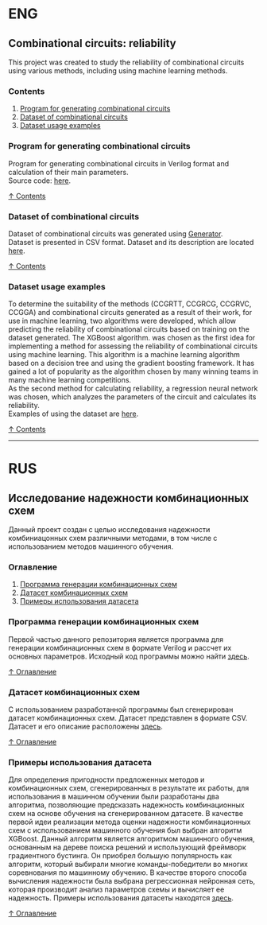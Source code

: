 # ENG

## Combinational circuits: reliability
This project was created to study the reliability of combinational circuits using various methods, including using machine learning methods.

### Contents
<a name="content_eng"></a> 
1. [Program for generating combinational circuits](#programm_eng)
2. [Dataset of combinational circuits](#dataset_eng)
3. [Dataset usage examples](#examples_eng)

### Program for generating combinational circuits
<a name="programm_eng"></a> 
Program for generating combinational circuits in Verilog format and calculation of their main parameters.   
Source code: [here](Generator).

[&#8593; Contents](#content_eng)

### Dataset of combinational circuits
<a name="dataset_eng"></a> 
Dataset of combinational circuits was generated using [Generator](Generator).     
Dataset is presented in CSV format. 
Dataset and its description are located [here](Dataset).

[&#8593; Contents](#content_eng)


### Dataset usage examples
<a name="examples_eng"></a> 
To determine the suitability of the methods (CCGRTT, CCGRCG, CCGRVC, CCGGA) and combinational circuits generated as a result of their work, for use in machine learning, two algorithms were developed, which allow predicting the reliability of combinational circuits based on training on the dataset generated. The XGBoost algorithm. was chosen as the first idea for implementing a method for assessing the reliability of combinational circuits using machine learning. This algorithm is a machine learning algorithm based on a decision tree and using the gradient boosting framework. It has gained a lot of popularity as the algorithm chosen by many winning teams in many machine learning competitions.    
As the second method for calculating reliability, a regression neural network was chosen, which analyzes the parameters of the circuit and calculates its reliability.    
Examples of using the dataset are [here](Prediction).

[&#8593; Contents](#content_eng)

---

# RUS

## Исследование надежности комбинационных схем
Данный проект создан с целью исследования надежности комбиниацонных схем различными методами, в том числе с использованием методов машинного обучения.

### Оглавление
<a name="content"></a> 
1. [Программа генерации комбинационных схем](#programm)
2. [Датасет комбинационных схем](#dataset)
3. [Примеры использования датасета](#examples)


### Программа генерации комбинационных схем
<a name="programm"></a> 
Первой частью данного репозитория является программа для генерации комбинационных схем в формате Verilog и рассчет их основных параметров.
Исходный код программы можно найти [здесь](Generator).

[&#8593; Оглавление](#content)


### Датасет комбинационных схем
<a name="dataset"></a> 
С использованием разработанной программы был сгенерирован датасет комбинационных схем. Датасет представлен в формате CSV.
Датасет и его описание расположены [здесь](Dataset).

[&#8593; Оглавление](#content)


### Примеры использования датасета
<a name="examples"></a> 
Для определения пригодности предложенных методов и комбинационных схем, сгенерированных в результате их работы, для использования в машинном обучении были разработаны два алгоритма, позволяющие предсказать надежность комбинационных схем на основе обучения на сгенерированном датасете. В качестве первой идеи реализации метода оценки надежности комбинационных схем с использованием машинного обучения был выбран алгоритм XGBoost. Данный алгоритм является алгоритмом машинного обучения, основанным на дереве поиска решений и использующий фреймворк градиентного бустинга. Он приобрел большую популярность как алгоритм, который выбирали многие команды-победители во многих соревнования по машинному обучению. В качестве второго способа вычисления надежности была выбрана регрессионная нейронная сеть, которая производит анализ параметров схемы и вычисляет ее надежность.
Примеры использования датасеты находятся [здесь](Prediction).

[&#8593; Оглавление](#content)
